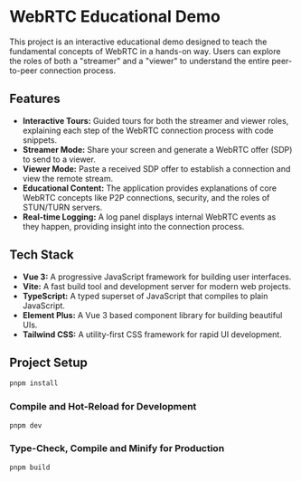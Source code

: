 # WebRTC Educational Demo

This project is an interactive educational demo designed to teach the fundamental concepts of WebRTC in a hands-on way. Users can explore the roles of both a "streamer" and a "viewer" to understand the entire peer-to-peer connection process.

## Features

- **Interactive Tours:** Guided tours for both the streamer and viewer roles, explaining each step of the WebRTC connection process with code snippets.
- **Streamer Mode:** Share your screen and generate a WebRTC offer (SDP) to send to a viewer.
- **Viewer Mode:** Paste a received SDP offer to establish a connection and view the remote stream.
- **Educational Content:** The application provides explanations of core WebRTC concepts like P2P connections, security, and the roles of STUN/TURN servers.
- **Real-time Logging:** A log panel displays internal WebRTC events as they happen, providing insight into the connection process.

## Tech Stack

- **Vue 3:** A progressive JavaScript framework for building user interfaces.
- **Vite:** A fast build tool and development server for modern web projects.
- **TypeScript:** A typed superset of JavaScript that compiles to plain JavaScript.
- **Element Plus:** A Vue 3 based component library for building beautiful UIs.
- **Tailwind CSS:** A utility-first CSS framework for rapid UI development.

## Project Setup

```sh
pnpm install
```

### Compile and Hot-Reload for Development

```sh
pnpm dev
```

### Type-Check, Compile and Minify for Production

```sh
pnpm build
```